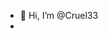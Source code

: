 - 👋 Hi, I’m @Cruel33
- 

<!---
Cruel33/Cruel33 is a ✨ special ✨ repository because its `README.md` (this file) appears on your GitHub profile.
You can click the Preview link to take a look at your changes.
--->
